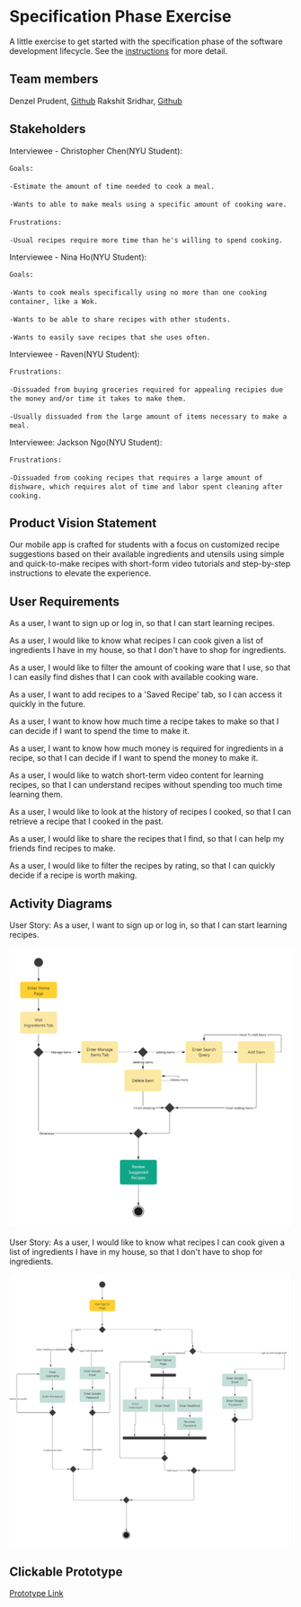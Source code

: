 # Specification Phase Exercise

A little exercise to get started with the specification phase of the software development lifecycle. See the [instructions](instructions.md) for more detail.

## Team members
Denzel Prudent, [Github](https://github.com/denprud)
Rakshit Sridhar, [Github](https://github.com/RakSridhar23)

## Stakeholders
Interviewee - Christopher Chen(NYU Student):

    Goals:

    -Estimate the amount of time needed to cook a meal.

    -Wants to able to make meals using a specific amount of cooking ware.
    
    Frustrations:

    -Usual recipes require more time than he's willing to spend cooking.

Interviewee - Nina Ho(NYU Student):

    Goals:

    -Wants to cook meals specifically using no more than one cooking container, like a Wok.

    -Wants to be able to share recipes with other students.

    -Wants to easily save recipes that she uses often.
    
Interviewee - Raven(NYU Student):

    Frustrations:

    -Dissuaded from buying groceries required for appealing recipies due the money and/or time it takes to make them.

    -Usually dissuaded from the large amount of items necessary to make a meal.


Interviewee: Jackson Ngo(NYU Student):

    Frustrations:

    -Dissuaded from cooking recipes that requires a large amount of dishware, which requires alot of time and labor spent cleaning after cooking.
 
## Product Vision Statement

Our mobile app is crafted for students with a focus on customized recipe suggestions based on their available ingredients and utensils using simple and quick-to-make recipes with short-form video tutorials and step-by-step instructions to elevate the experience.


## User Requirements

As a user, I want to sign up or log in, so that I can start learning recipes.


As a user, I would like to know what recipes I can cook given a list of ingredients I have in my house, so that I don't have to shop for ingredients.


As a user, I would like to filter the amount of cooking ware that I use, so that I can easily find dishes that I can cook with available cooking ware.


As a user, I want to add recipes to a 'Saved Recipe' tab, so I can access it quickly in the future.


As a user, I want to know how much time a recipe takes to make so that I can decide if I want to spend the time to make it.


As a user, I want to know how much money is required for ingredients in a recipe, so that I can decide if I want to spend the money to make it.


As a user, I would like to watch short-term video content for learning recipes, so that I can understand recipes without spending too much time learning them.


As a user, I would like to look at the history of recipes I cooked, so that I can retrieve a recipe that I cooked in the past.


As a user, I would like to share the recipes that I find, so that I can help my friends find recipes to make.


As a user, I would like to filter the recipes by rating, so that I can quickly decide if a recipe is worth making.


## Activity Diagrams

User Story: As a user, I want to sign up or log in, so that I can start learning recipes.

![Viewing Suggested Recipes](/images/uml1.jpg)

User Story: As a user, I would like to know what recipes I can cook given a list of ingredients I have in my house, so that I don't have to shop for ingredients.


![Logging In / Signing Up](/images/uml2.jpg)

## Clickable Prototype

[Prototype Link](https://www.figma.com/proto/1s6sXwBMxjkw2RZdZgmTYY/Project-1-(Copy)?type=design&node-id=53-1260&t=IbIvQEk7TrNgfw0a-1&scaling=scale-down&page-id=0%3A1&starting-point-node-id=1%3A2&show-proto-sidebar=1&mode=design)
